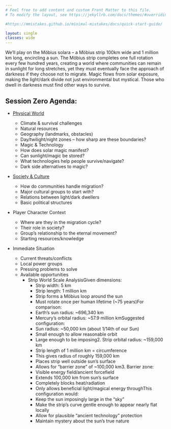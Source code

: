 ```yaml
---
# Feel free to add content and custom Front Matter to this file.
# To modify the layout, see https://jekyllrb.com/docs/themes/#overriding-theme-defaults

#https://mmistakes.github.io/minimal-mistakes/docs/quick-start-guide/

layout: single
classes: wide
---
```


We’ll play on the Möbius solara – a Möbius strip 100km wide and 1 million km long,  encircling  a sun. The Möbius strip completes one full rotation every few hundred years, creating a world where communities can remain in sunlight for long stretches, yet they must eventually face the approach of darkness if they choose not to migrate. Magic flows from solar exposure, making the light/dark divide not just environmental but mystical. Those who dwell in darkness must find other ways to survive.

## Session Zero Agenda:

- [Physical World](physical-world/physical-world.md)
    - Climate & survival challenges
    - Natural resources
    - Geography (landmarks, obstacles)
    - Day/twilight/night zones – how sharp are these boundaries?
    - Magic & Technology
    - How does solar magic manifest?
    - Can sunlight/magic be stored?
    - What technologies help people survive/navigate?
    - Dark side alternatives to magic?

- [Society & Culture](society-culture/society-culture.md)
    - How do communities handle migration?
    - Major cultural groups to start with?
    - Relations between light/dark dwellers
    - Basic political structures
- Player Character Context
    - Where are they in the migration cycle?
    - Their role in society?
    - Group’s relationship to the eternal movement?
    - Starting resources/knowledge
- Immediate Situation
    - Current threats/conflicts
    - Local power groups
    - Pressing problems to solve
    - Available opportunities
        - Strip World Scale AnalysisGiven dimensions:
            - Strip width: 5 km
            - Strip length: 1 million km
            - Strip forms a Möbius loop around the sun
            - Must rotate once per human lifetime (~75 years)For comparison:
            - Earth’s sun radius: ~696,340 km
            - Mercury’s orbital radius: ~57.9 million kmSuggested configuration:
            - Sun radius: ~50,000 km (about 1/14th of our Sun)
            - Small enough to allow reasonable orbit
            - Large enough to be imposing2. Strip orbital radius: ~159,000 km
            - Strip length of 1 million km = circumference
            - This gives radius of roughly 159,000 km
            - Places strip well outside sun’s surface
            - Allows for “barrier zone” of ~100,000 km3. Barrier zone:
            - Visible energy field/ancient forcefield
            - Extends 100,000 km from sun’s surface
            - Completely blocks heat/radiation
            - Only allows beneficial light/magical energy throughThis configuration would:
            - Keep the sun imposingly large in the “sky”
            - Make the strip’s curve gentle enough to appear nearly flat locally
            - Allow for plausible “ancient technology” protection
            - Maintain mystery about the sun’s true nature
